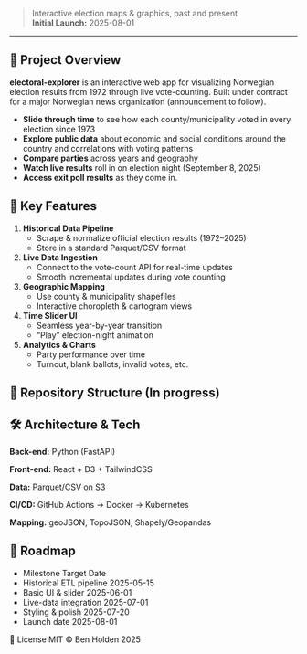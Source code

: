 > Interactive election maps & graphics, past and present  
> **Initial Launch:** 2025-08-01
---
## 🚀 Project Overview

**electoral-explorer** is an interactive web app for visualizing Norwegian election results from 1972 through live vote-counting. Built under contract for a major Norwegian news organization (announcement to follow).

- **Slide through time** to see how each county/municipality voted in every election since 1973
- **Explore public data** about economic and social conditions around the country and correlations with voting patterns
- **Compare parties** across years and geography  
- **Watch live results** roll in on election night (September 8, 2025)
- **Access exit poll results** as they come in.

## 🎯 Key Features

1. **Historical Data Pipeline**  
   - Scrape & normalize official election results (1972–2025)  
   - Store in a standard Parquet/CSV format  
2. **Live Data Ingestion**  
   - Connect to the vote-count API for real-time updates  
   - Smooth incremental updates during vote counting  
3. **Geographic Mapping**  
   - Use county & municipality shapefiles  
   - Interactive choropleth & cartogram views  
4. **Time Slider UI**  
   - Seamless year-by-year transition  
   - “Play” election-night animation  
5. **Analytics & Charts**  
   - Party performance over time  
   - Turnout, blank ballots, invalid votes, etc.  

## 📂 Repository Structure (In progress)

##  🛠 Architecture & Tech

**Back-end:** Python (FastAPI)

**Front-end:** React + D3 + TailwindCSS

**Data:** Parquet/CSV on S3

**CI/CD:** GitHub Actions → Docker → Kubernetes

**Mapping:** geoJSON, TopoJSON, Shapely/Geopandas

## 📅 Roadmap
   -  Milestone	Target Date
   -  Historical ETL pipeline	2025-05-15
   -  Basic UI & slider	2025-06-01
   -  Live-data integration	2025-07-01
   -  Styling & polish	2025-07-20
   -  Launch date	2025-08-01


📄 License
MIT © Ben Holden 2025
